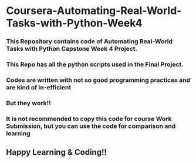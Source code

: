 # Coursera-Automating-Real-World-Tasks-with-Python-Week4
### This Repository contains code of Automating Real-World Tasks with Python Capstone Week 4 Project.
### This Repo has all the python scripts used in the Final Project.
### Codes are written with not so good programming practices and are kind of in-efficient
### But they work!!
### It is not recommended to copy this code for course Work Submission, but you can use the code for comparison and learning
## Happy Learning & Coding!!

